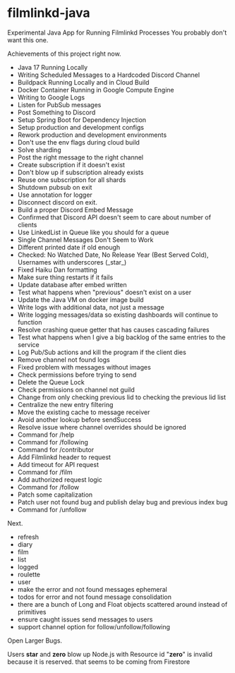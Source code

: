 # filmlinkd-java

Experimental Java App for Running Filmlinkd Processes
You probably don't want this one.

Achievements of this project right now.

- Java 17 Running Locally
- Writing Scheduled Messages to a Hardcoded Discord Channel
- Buildpack Running Locally and in Cloud Build
- Docker Container Running in Google Compute Engine
- Writing to Google Logs
- Listen for PubSub messages
- Post Something to Discord
- Setup Spring Boot for Dependency Injection
- Setup production and development configs
- Rework production and development environments
- Don't use the env flags during cloud build
- Solve sharding
- Post the right message to the right channel
- Create subscription if it doesn't exist
- Don't blow up if subscription already exists
- Reuse one subscription for all shards
- Shutdown pubsub on exit
- Use annotation for logger
- Disconnect discord on exit.
- Build a proper Discord Embed Message
- Confirmed that Discord API doesn't seem to care about number of clients
- Use LinkedList in Queue like you should for a queue
- Single Channel Messages Don't Seem to Work
- Different printed date if old enough
- Checked: No Watched Date, No Release Year (Best Served Cold), Usernames with underscores (\_star\_)
- Fixed Haiku Dan formatting
- Make sure thing restarts if it fails
- Update database after embed written
- Test what happens when "previous" doesn't exist on a user
- Update the Java VM on docker image build
- Write logs with additional data, not just a message
- Write logging messages/data so existing dashboards will continue to function
- Resolve crashing queue getter that has causes cascading failures
- Test what happens when I give a big backlog of the same entries to the service
- Log Pub/Sub actions and kill the program if the client dies
- Remove channel not found logs
- Fixed problem with messages without images
- Check permissions before trying to send
- Delete the Queue Lock
- Check permissions on channel not guild
- Change from only checking previous lid to checking the previous lid list
- Centralize the new entry filtering
- Move the existing cache to message receiver
- Avoid another lookup before sendSuccess
- Resolve issue where channel overrides should be ignored
- Command for /help
- Command for /following
- Command for /contributor
- Add Filmlinkd header to request
- Add timeout for API request
- Command for /film
- Add authorized request logic
- Command for /follow
- Patch some capitalization
- Patch user not found bug and publish delay bug and previous index bug
- Command for /unfollow

Next.

- refresh
- diary
- film
- list
- logged
- roulette
- user
- make the error and not found messages ephemeral
- todos for error and not found message consolidation
- there are a bunch of Long and Float objects scattered around instead of primitives
- ensure caught issues send messages to users
- support channel option for follow/unfollow/following

Open Larger Bugs.

Users __star__ and __zero__ blow up Node.js with Resource id "__zero__" is invalid because it is reserved. that seems to
be coming from Firestore